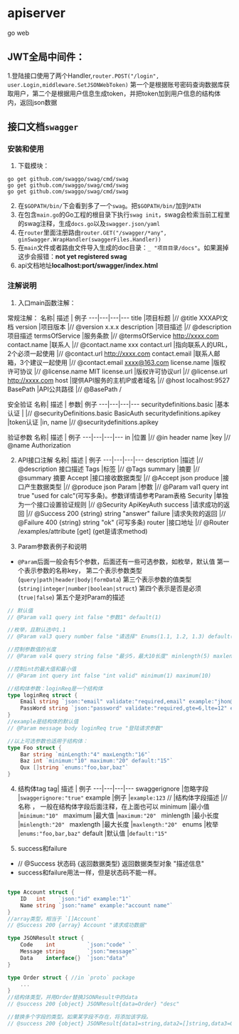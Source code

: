 # apiserver
go web

## JWT全局中间件：
1.登陆接口使用了两个Handler,`router.POST("/login", user.Login,middleware.SetJSONWebToken)`
  第一个是根据账号密码查询数据库获取用户，第二个是根据用户信息生成token，并把token加到用户信息的结构体内，返回json数据

## 接口文档`swagger`
### 安装和使用
1. 下载模块：
```shell script
go get github.com/swaggo/swag/cmd/swag
go get github.com/swaggo/swag/cmd/swag
go get github.com/swaggo/swag/cmd/swag
```
2. 在`$GOPATH/bin/`下会看到多了一个`swag`。把`$GOPATH/bin/`加到`PATH`
3. 在包含`main.go`的Go工程的根目录下执行`swag init`，swag会检索当前工程里的swag注释，生成`docs.go`以及`swagger.json/yaml`
4. 在`router`里面注册路由`router.GET("/swagger/*any", ginSwagger.WrapHandler(swaggerFiles.Handler))`
5. 在`main`文件或者路由文件导入生成的doc目录：`_ "项目目录/docs"`。如果漏掉这步会报错：**not yet registered swag**
6. api文档地址**localhost:port/swagger/index.html**

### 注解说明
1. 入口main函数注解：

常规注解：
名称| 描述 | 例子
---|---|---|---
title |项目标题  |// @title XXXAPI文档
version |项目版本  |// @version x.x.x
description |项目描述  |// @description 项目描述
termsOfService |服务条款  |// @termsOfService http://xxxx.com
contact.name |联系人  |// @contact.name xxx
contact.url |指向联系人的URL，2个必须一起使用  |// @contact.url http://xxxx.com
contact.email |联系人邮箱，3个建议一起使用  |// @contact.email xxxx@163.com
license.name |版权许可协议  |// @license.name MIT
license.url |版权许可协议url  |// @license.url http://xxxx.com
host |提供API服务的主机IP或者域名  |// @host localhost:9527
BasePath |API公共路径  |// @BasePath /

安全验证
名称| 描述 | 参数| 例子
---|---|---|---
securitydefinitions.basic |基本认证  | |// @securityDefinitions.basic BasicAuth
securitydefinitions.apikey |token认证  |in, name |// @securitydefinitions.apikey

验证参数
名称| 描述 | 例子
---|---|---|---
in |位置  |// @in header
name |key  |// @name Authorization

2. API接口注解
名称| 描述 | 例子
---|---|---|---
description |描述  |// @description 接口描述
Tags |标签  |// @Tags
summary |摘要  |// @summary 摘要
Accept |接口接收数据类型  |// @Accept json
produce |接口产生数据类型  |// @produce json
Param |参数  |// @Param val1 query int true "used for calc"(可写多条)。参数详情请参考Param表格
Security |单独为一个接口设置验证规则  |// @Security ApiKeyAuth
success |请求成功的返回  |// @Success 200 {string} string "answer"
failure |请求失败的返回  |// @Failure 400 {string} string "ok" (可写多条)
router |接口地址  |// @Router /examples/attribute [get] (get是请求method)


3. Param参数表例子和说明
* `@Param`后面一般会有5个参数，后面还有一些可选参数，如枚举，默认值
    第一个表示参数的名称key，
    第二个表示参数类型(`query|path|header|body|formData`)
    第三个表示参数的值类型(`string|integer|number|boolean|struct`)
    第四个表示是否是必须(`true|false`)
    第五个是对Param的描述
```go
// 默认值
// @Param val1 query int false "参数1" default(1)

//枚举，且默认选中1.1
// @Param val3 query number false "请选择" Enums(1.1, 1.2, 1.3) default(1.1)

//控制参数值的长度
// @Param val4 query string false "最少5，最大10长度" minlength(5) maxlength(10)

//控制int的最大值和最小值
// @Param int query int false "int valid" minimum(1) maximum(10)

//结构体参数：loginReq是一个结构体
type loginReq struct {
	Email string `json:"email" validate:"required,email" example:"jhon@gmail.com"` //邮箱
	PassWord string `json:"password" validate:"required,gte=6,lte=12" example:"123456"` //密码
}
//example是结构体的默认值
// @Param message body loginReq true "登陆请求参数"

//以上可选参数也适用于结构体：
type Foo struct {
    Bar string `minLength:"4" maxLength:"16"`
    Baz int `minimum:"10" maximum:"20" default:"15"`
    Qux []string `enums:"foo,bar,baz"`
}
```

4. 结构体tag
tag| 描述 | 例子
---|---|---|---
swaggerignore |忽略字段  |`swaggerignore:"true"`
example |例子  |`example:123`
// |结构体字段描述  |//名称 ， 一般在结构体字段后面注释，在上面也可以
minimum |最小值  |`minimum:"10" `
maximum |最大值  |`maximum:"20" `
minlength |最小长度 |`minlength:"20" ` 
maxlength |最大长度  |`maxlength:"20" `
enums |枚举  |`enums:"foo,bar,baz"`
default |默认值  |`default:"15"`

5. success和failure
* // @Success 状态码 {返回数据类型} 返回数据类型对象 "描述信息" 
* success和failure用法一样，但是状态码不能一样。
```go

type Account struct {
    ID   int    `json:"id" example:"1"`
    Name string `json:"name" example:"account name"`
}
//array类型，相当于 `[]Account`
// @Success 200 {array} Account "请求成功数据"

type JSONResult struct {
    Code    int          `json:"code" `
    Message string       `json:"message"`
    Data    interface{}  `json:"data"`
}

type Order struct { //in `proto` package
    ...
}
//结构体类型，并用Order替换JSONResult中的data
// @success 200 {object} JSONResult{data=Order} "desc"

//替换多个字段的类型。如果某字段不存在，将添加该字段。
// @success 200 {object} JSONResult{data1=string,data2=[]string,data3=Order,data4=[]Order} "desc"
```

